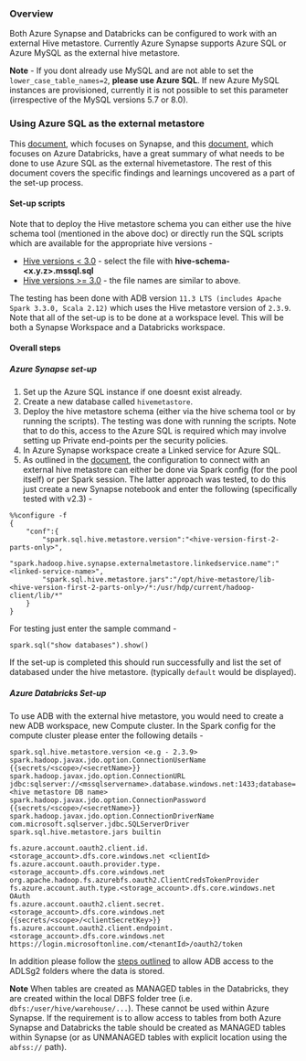 ### Overview
Both Azure Synapse and Databricks can be configured to work with an external Hive metastore. Currently Azure Synapse supports Azure SQL or Azure MySQL as the external hive metastore. 

**Note** - If you dont already use MySQL and are not able to set the `lower_case_table_names=2`, **please use Azure SQL**. If new Azure MySQL instances are provisioned, currently it is not possible to set this parameter (irrespective of the MySQL versions 5.7 or 8.0).

### Using Azure SQL as the external metastore
This [document](https://learn.microsoft.com/en-us/azure/synapse-analytics/spark/apache-spark-external-metastore), which focuses on Synapse, and this [document](https://learn.microsoft.com/en-us/azure/databricks/data/metastores/external-hive-metastore), which focuses on Azure Databricks, have a great summary of what needs to be done to use Azure SQL as the external hivemetastore.
The rest of this document covers the specific findings and learnings uncovered as a part of the set-up process.

#### Set-up scripts
Note that to deploy the Hive metastore schema you can either use the hive schema tool (mentioned in the above doc) or directly run the SQL scripts which are available for the appropriate hive versions - 
* [Hive versions < 3.0](https://github.com/apache/hive/tree/master/metastore/scripts/upgrade/mssql) - select the file with **hive-schema-<x.y.z>.mssql.sql**
* [Hive versions >= 3.0](https://github.com/apache/hive/tree/master/standalone-metastore/metastore-server/src/main/sql/mssql) - the file names are similar to above.

The testing has been done with ADB version `11.3 LTS (includes Apache Spark 3.3.0, Scala 2.12)` which uses the Hive metastore version of `2.3.9`.
Note that all of the set-up is to be done at a workspace level. This will be both a Synapse Workspace and a Databricks workspace.

#### Overall steps
##### Azure Synapse set-up
1. Set up the Azure SQL instance if one doesnt exist already.
2. Create a new database called `hivemetastore`.
3. Deploy the hive metastore schema (either via the hive schema tool or by running the scripts). The testing was done with running the scripts. Note that to do this, access to the Azure SQL is required which may involve setting up Private end-points per the security policies.
4. In Azure Synapse workspace create a Linked service for Azure SQL. 
5. As outlined in the [document](https://learn.microsoft.com/en-us/azure/databricks/data/metastores/external-hive-metastore), the configuration to connect with an external hive metastore can either be done via Spark config (for the pool itself) or per Spark session. The latter approach was tested, to do this just create a new Synapse notebook and enter the following (specifically tested with v2.3) -

```
%%configure -f
{
    "conf":{
        "spark.sql.hive.metastore.version":"<hive-version-first-2-parts-only>",
        "spark.hadoop.hive.synapse.externalmetastore.linkedservice.name":"<linked-service-name>",
        "spark.sql.hive.metastore.jars":"/opt/hive-metastore/lib-<hive-version-first-2-parts-only>/*:/usr/hdp/current/hadoop-client/lib/*"
    }
}
```
For testing just enter the sample command -
```
spark.sql("show databases").show()
```
If the set-up is completed this should run successfully and list the set of databased under the hive metastore. (typically `default` would be displayed).

##### Azure Databricks Set-up
To use ADB with the external hive metastore, you would need to create a new ADB workspace, new Compute cluster. In the Spark config for the compute cluster please enter the following details -

```
spark.sql.hive.metastore.version <e.g - 2.3.9>
spark.hadoop.javax.jdo.option.ConnectionUserName {{secrets/<scope>/<secretName>}}
spark.hadoop.javax.jdo.option.ConnectionURL jdbc:sqlserver://<mssqlservername>.database.windows.net:1433;database=<hive metastore DB name>
spark.hadoop.javax.jdo.option.ConnectionPassword {{secrets/<scope>/<secretName>}}
spark.hadoop.javax.jdo.option.ConnectionDriverName com.microsoft.sqlserver.jdbc.SQLServerDriver
spark.sql.hive.metastore.jars builtin

fs.azure.account.oauth2.client.id.<storage_account>.dfs.core.windows.net <clientId>
fs.azure.account.oauth.provider.type.<storage_account>.dfs.core.windows.net org.apache.hadoop.fs.azurebfs.oauth2.ClientCredsTokenProvider
fs.azure.account.auth.type.<storage_account>.dfs.core.windows.net OAuth
fs.azure.account.oauth2.client.secret.<storage_account>.dfs.core.windows.net {{secrets/<scope>/<clientSecretKey>}}
fs.azure.account.oauth2.client.endpoint.<storage_account>.dfs.core.windows.net https://login.microsoftonline.com/<tenantId>/oauth2/token
```
In addition please follow the [steps outlined](https://github.com/venkyvb/ADLSg2WithDatabricks/blob/main/AzureStorageAccessTest.ipynb) to allow ADB access to the ADLSg2 folders where the data is stored.

**Note**
When tables are created as MANAGED tables in the Databricks, they are created within the local DBFS folder tree (i.e. `dbfs:/user/hive/warehouse/...`). These cannot be used within Azure Synapse. If the requirement is to allow access to tables from both Azure Synapse and Databricks the table should be created as MANAGED tables within Synapse (or as UNMANAGED tables with explicit location using the `abfss://` path).
